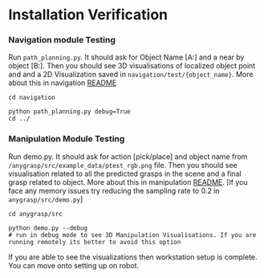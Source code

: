# Installation Verification
### Navigation module Testing

Run `path_planning.py`. It should ask for Object Name [A:] and a near by object [B:]. Then you should see 3D visualisations of localized object point and and a 2D Visualization saved in `navigation/test/{object_name}`. More about this in navigation [README](./navigation/README.md)
```
cd navigation

python path_planning.py debug=True
cd ../
```

### Manipulation Module Testing
Run demo.py. It should ask for action [pick/place] and object name from `/anygrasp/src/example_data/ptest_rgb.png` file. Then you should see visualisation related to all the predicted grasps in the scene and a final grasp related to object. More about this in manipulation [README](./manipulation/README.md). [If you face any memory issues try reducing the sampling rate to 0.2 in `anygrasp/src/demo.py`]
```
cd anygrasp/src

python demo.py --debug 
# run in debug mode to see 3D Manipulation Visualisations. If you are running remotely its better to avoid this option
```

If you are able to see the visualizations then workstation setup is complete. You can move onto setting up on robot.
